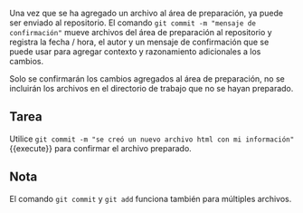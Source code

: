 Una vez que se ha agregado un archivo al área de preparación, ya puede ser enviado al repositorio. El comando `git commit -m "mensaje de confirmación"` mueve archivos del área de preparación al repositorio y registra la fecha / hora, el autor y un mensaje de confirmación que se puede usar para agregar contexto y razonamiento adicionales a los cambios.  

Solo se confirmarán los cambios agregados al área de preparación, no se incluirán los archivos en el directorio de trabajo que no se hayan preparado.  

## Tarea

Utilice `git commit -m "se creó un nuevo archivo html con mi información"`{{execute}} para confirmar el archivo preparado.

## Nota

El comando `git commit` y  `git add` funciona también para múltiples archivos.